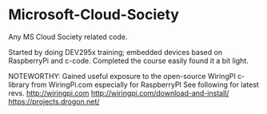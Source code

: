 # Microsoft-Cloud-Society
Any MS Cloud Society related code.

Started by doing DEV295x training; embedded devices based on RaspberryPi and c-code.
Completed the course easily found it a bit light.

NOTEWORTHY: Gained useful exposure to the open-source WiringPI c-library from WiringPi.com especially for RaspberryPI
See following for latest revs.
http://wiringpi.com
http://wiringpi.com/download-and-install/
https://projects.drogon.net/


